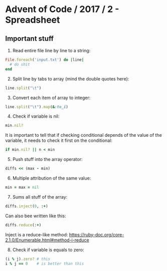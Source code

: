 # Advent of Code / 2017 / 2 - Spreadsheet

## Important stuff

1. Read entire file line by line to a string:
```ruby
File.foreach('input.txt') do |line|
  # do shit
end
```

2. Split line by tabs to array (mind the double quotes here):
```ruby
line.split("\t")
```

3. Convert each item of array to integer:
```ruby
line.split("\t").map(&:to_i)
```

4. Check if variable is nil:
```ruby
min.nil?
```
It is important to tell that if checking conditional depends of the value of the variable, it needs to check it first on the conditional:
```ruby
if min.nil? || n < min
```

5. Push stuff into the array operator:
```ruby
diffs << (max - min)
```

6. Multiple attribution of the same value:
```ruby
min = max = nil
```

7. Sums all stuff of the array:
```ruby
diffs.inject(0, :+)
```
Can also bee written like this:
```ruby
diffs.reduce(:+)
```
Inject is a reduce-like method: https://ruby-doc.org/core-2.1.0/Enumerable.html#method-i-reduce

8. Check if variable is equals to zero:
```ruby
(i % j).zero? # this
i % j == 0    # is better than this
```
